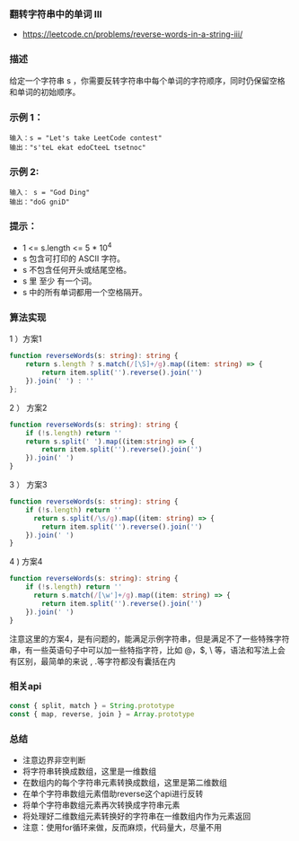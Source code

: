 ### 翻转字符串中的单词 III

- https://leetcode.cn/problems/reverse-words-in-a-string-iii/

### 描述

给定一个字符串 s ，你需要反转字符串中每个单词的字符顺序，同时仍保留空格和单词的初始顺序。

### 示例 1：

```
输入：s = "Let's take LeetCode contest"
输出："s'teL ekat edoCteeL tsetnoc"
```
### 示例 2:

```
输入： s = "God Ding"
输出："doG gniD"
```

### 提示：

- 1 <= s.length <= 5 * $10^4$
- s 包含可打印的 ASCII 字符。
- s 不包含任何开头或结尾空格。
- s 里 至少 有一个词。
- s 中的所有单词都用一个空格隔开。

### 算法实现

1 ）方案1
```ts
function reverseWords(s: string): string {
    return s.length ? s.match(/[\S]+/g).map((item: string) => {
        return item.split('').reverse().join('')
    }).join(' ') : ''
};
```

2 ） 方案2

```ts
function reverseWords(s: string): string {
    if (!s.length) return ''
    return s.split(' ').map((item:string) => {
        return item.split('').reverse().join('')
    }).join(' ')
}
```

3 ） 方案3

```ts
function reverseWords(s: string): string {
    if (!s.length) return ''
      return s.split(/\s/g).map((item: string) => {
        return item.split('').reverse().join('')
    }).join(' ')
}
```


4 ) 方案4

```ts
function reverseWords(s: string): string {
    if (!s.length) return ''
      return s.match(/[\w']+/g).map((item: string) => {
        return item.split('').reverse().join('')
    }).join(' ')
}
```

注意这里的方案4，是有问题的，能满足示例字符串，但是满足不了一些特殊字符串，有一些英语句子中可以加一些特指字符，比如 @，$, \ 等，语法和写法上会有区别，最简单的来说 , .等字符都没有囊括在内

### 相关api

```ts
const { split, match } = String.prototype
const { map, reverse, join } = Array.prototype
```
### 总结

- 注意边界非空判断
- 将字符串转换成数组，这里是一维数组
- 在数组内的每个字符串元素转换成数组，这里是第二维数组
- 在单个字符串数组元素借助reverse这个api进行反转
- 将单个字符串数组元素再次转换成字符串元素
- 将处理好二维数组元素转换好的字符串在一维数组内作为元素返回
- 注意：使用for循环来做，反而麻烦，代码量大，尽量不用
